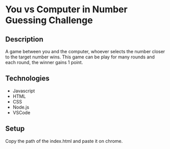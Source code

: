 # You vs Computer in Number Guessing Challenge

## Description
A game between you and the computer, whoever selects the number closer to the target number wins. This game can be play for many rounds and each round, the winner gains 1 point.

## Technologies

* Javascript
* HTML
* CSS
* Node.js
* VSCode

## Setup

Copy the path of the index.html and paste it on chrome.
